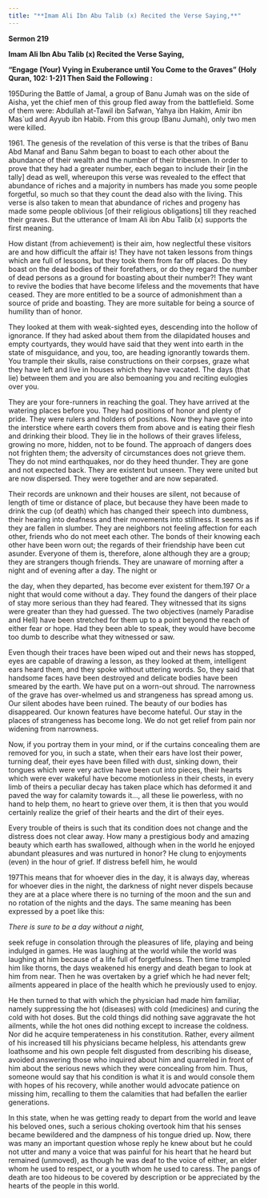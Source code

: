 ```yaml
---
title: "**Imam Ali Ibn Abu Talib (x) Recited the Verse Saying,**" 
---
```

**Sermon 219**

**Imam Ali Ibn Abu Talib \(x\) Recited the Verse Saying,**

**“Engage \(Your\) Vying in Exuberance until You Come to the Graves” \(Holy Quran, 102: 1\-2\)1 Then Said the Following :**

195During the Battle of Jamal, a group of Banu Jumah was on the side of Aisha, yet the chief men of this group fled away from the battlefield\. Some of them were: Abdullah at\-Tawil ibn Safwan, Yahya ibn Hakim, Amir ibn Mas\`ud and Ayyub ibn Habib\. From this group \(Banu Jumah\), only two men were killed\.

1961\. The genesis of the revelation of this verse is that the tribes of Banu Abd Manaf and Banu Sahm began to boast to each other about the abundance of their wealth and the number of their tribesmen\. In order to prove that they had a greater number, each began to include their \[in the tally\] dead as well, whereupon this verse was revealed to the effect that abundance of riches and a majority in numbers has made you some people forgetful, so much so that they count the dead also with the living\. This verse is also taken to mean that abundance of riches and progeny has made some people oblivious \[of their religious obligations\] till they reached their graves\. But the utterance of Imam Ali ibn Abu Talib \(x\) supports the first meaning\.

<a id="page709"></a>How distant \(from achievement\) is their aim, how neglectful these visitors are and how difficult the affair is\! They have not taken lessons from things which are full of lessons, but they took them from far off places\. Do they boast on the dead bodies of their forefathers, or do they regard the number of dead persons as a ground for boasting about their number?\! They want to revive the bodies that have become lifeless and the movements that have ceased\. They are more entitled to be a source of admonishment than a source of pride and boasting\. They are more suitable for being a source of humility than of honor\.

They looked at them with weak\-sighted eyes, descending into the hollow of ignorance\. If they had asked about them from the dilapidated houses and empty courtyards, they would have said that they went into earth in the state of misguidance, and you, too, are heading ignorantly towards them\. You trample their skulls, raise constructions on their corpses, graze what they have left and live in houses which they have vacated\. The days \(that lie\) between them and you are also bemoaning you and reciting eulogies over you\.

They are your fore\-runners in reaching the goal\. They have arrived at the watering places before you\. They had positions of honor and plenty of pride\. They were rulers and holders of positions\. Now they have gone into the interstice where earth covers them from above and is eating their flesh and drinking their blood\. They lie in the hollows of their graves lifeless, growing no more, hidden, not to be found\. The approach of dangers does not frighten them; the adversity of circumstances does not grieve them\. They do not mind earthquakes, nor do they heed thunder\. They are gone and not expected back\. They are existent but unseen\. They were united but are now dispersed\. They were together and are now separated\.

Their records are unknown and their houses are silent, not because of length of time or distance of place, but because they have been made to drink the cup \(of death\) which has changed their speech into dumbness, their hearing into deafness and their movements into stillness\. It seems as if they are fallen in slumber\. They are neighbors not feeling affection for each other, friends who do not meet each other\. The bonds of their knowing each other have been worn out; the regards of their friendship have been cut asunder\. Everyone of them is, therefore, alone although they are a group; they are strangers though friends\. They are unaware of morning after a night and of evening after a day\. The night or

<a id="page710"></a>the day, when they departed, has become ever existent for them\.197 Or a night that would come without a day\. They found the dangers of their place of stay more serious than they had feared\. They witnessed that its signs were greater than they had guessed\. The two objectives \(namely Paradise and Hell\) have been stretched for them up to a point beyond the reach of either fear or hope\. Had they been able to speak, they would have become too dumb to describe what they witnessed or saw\.

Even though their traces have been wiped out and their news has stopped, eyes are capable of drawing a lesson, as they looked at them, intelligent ears heard them, and they spoke without uttering words\. So, they said that handsome faces have been destroyed and delicate bodies have been smeared by the earth\. We have put on a worn\-out shroud\. The narrowness of the grave has over\-whelmed us and strangeness has spread among us\. Our silent abodes have been ruined\. The beauty of our bodies has disappeared\. Our known features have become hateful\. Our stay in the places of strangeness has become long\. We do not get relief from pain nor widening from narrowness\.

Now, if you portray them in your mind, or if the curtains concealing them are removed for you, in such a state, when their ears have lost their power, turning deaf, their eyes have been filled with dust, sinking down, their tongues which were very active have been cut into pieces, their hearts which were ever wakeful have become motionless in their chests, in every limb of theirs a peculiar decay has taken place which has deformed it and paved the way for calamity towards it\.\.\., all these lie powerless, with no hand to help them, no heart to grieve over them, it is then that you would certainly realize the grief of their hearts and the dirt of their eyes\.

Every trouble of theirs is such that its condition does not change and the distress does not clear away\. How many a prestigious body and amazing beauty which earth has swallowed, although when in the world he enjoyed abundant pleasures and was nurtured in honor? He clung to enjoyments \(even\) in the hour of grief\. If distress befell him, he would

197This means that for whoever dies in the day, it is always day, whereas for whoever dies in the night, the darkness of night never dispels because they are at a place where there is no turning of the moon and the sun and no rotation of the nights and the days\. The same meaning has been expressed by a poet like this:

_There is sure to be a day without a night,_

<a id="page711"></a>seek refuge in consolation through the pleasures of life, playing and being indulged in games\. He was laughing at the world while the world was laughing at him because of a life full of forgetfulness\. Then time trampled him like thorns, the days weakened his energy and death began to look at him from near\. Then he was overtaken by a grief which he had never felt; ailments appeared in place of the health which he previously used to enjoy\.

He then turned to that with which the physician had made him familiar, namely suppressing the hot \(diseases\) with cold \(medicines\) and curing the cold with hot doses\. But the cold things did nothing save aggravate the hot ailments, while the hot ones did nothing except to increase the coldness\. Nor did he acquire temperateness in his constitution\. Rather, every ailment of his increased till his physicians became helpless, his attendants grew loathsome and his own people felt disgusted from describing his disease, avoided answering those who inquired about him and quarreled in front of him about the serious news which they were concealing from him\. Thus, someone would say that his condition is what it is and would console them with hopes of his recovery, while another would advocate patience on missing him, recalling to them the calamities that had befallen the earlier generations\.

In this state, when he was getting ready to depart from the world and leave his beloved ones, such a serious choking overtook him that his senses became bewildered and the dampness of his tongue dried up\. Now, there was many an important question whose reply he knew about but he could not utter and many a voice that was painful for his heart that he heard but remained \(unmoved\), as though he was deaf to the voice of either, an elder whom he used to respect, or a youth whom he used to caress\. The pangs of death are too hideous to be covered by description or be appreciated by the hearts of the people in this world\.

